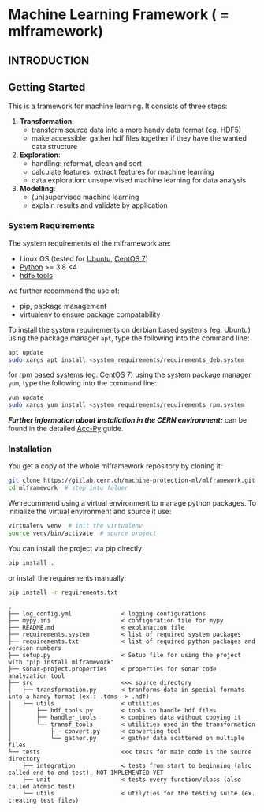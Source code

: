 # Machine Learning Framework ( = mlframework)
## INTRODUCTION

## Getting Started
This is a framework for machine learning. It consists of three steps:
1) **Transformation**: 
   * transform source data into a more handy data format (eg. HDF5)
   * make accessible: gather hdf files together if they have the wanted data structure
2) **Exploration**: 
   * handling: reformat, clean and sort
   * calculate features: extract features for machine learning
   * data exploration: unsupervised machine learning for data analysis
3) **Modelling**: 
   * (un)supervised machine learning
   * explain results and validate by application
    

### System Requirements
The system requirements of the mlframework are:
- Linux OS (tested for [Ubuntu](https://ubuntu.com/download/desktop), [CentOS 7](https://www.centos.org/))
- [Python](https://www.python.org/) >= 3.8 <4
- [hdf5 tools](https://support.hdfgroup.org/HDF5/doc/RM/Tools/)

we further recommend the use of:
- pip, package management
- virtualenv to ensure package compatability

To install the system requirements on derbian based systems (eg. Ubuntu) using the package manager `apt`, type the following into the command line:
```bash
apt update
sudo xargs apt install <system_requirements/requirements_deb.system
```
for rpm based systems (eg. CentOS 7) using the system package manager `yum`, type the following into the command line:
```bash
yum update
sudo xargs yum install <system_requirements/requirements_rpm.system
```
***Further information about installation in the CERN environment:*** 
can be found in the detailed [Acc-Py](https://wikis.cern.ch/display/ACCPY/Getting+started+with+Acc-Py) guide.

### Installation
You get a copy of the whole mlframework repository by cloning it:
```bash
git clone https://gitlab.cern.ch/machine-protection-ml/mlframework.git  # Clone the gitlab project
cd mlframework  # step into folder
```
We recommend using a virtual environment to manage python packages. To initialize the virtual environment and source it
use:
```bash
virtualenv venv  # init the virtualenv
source venv/bin/activate  # source project
```
You can install the project via pip directly: 
```bash
pip install .
```
or install the requirements manually:
```bash
pip install -r requirements.txt
```


```angular2html ( cleanpy .; tree -A -I "__init__.py|venv|__pycache__|log_files")
.
├── log_config.yml              < logging configurations
├── mypy.ini                    < configuration file for mypy
├── README.md                   < explanation file
├── requirements.system         < list of required system packages
├── requirements.txt            < list of required python packages and version numbers
├── setup.py                    < Setup file for using the project with "pip install mlframework"
├── sonar-project.properties    < properties for sonar code analyzation tool
├── src                         <<< source directory
│   ├── transformation.py       < tranforms data in special formats into a handy format (ex.: .tdms -> .hdf)
│   └── utils                   < utilities
│       ├── hdf_tools.py        < tools to handle hdf files
│       ├── handler_tools       < combines data without copying it
│       └── transf_tools        < utilities used in the transformation
│           ├── convert.py      < converting tool
│           └── gather.py       < gather data scattered on multiple files
└── tests                       <<< tests for main code in the source directory
    ├── integration             < tests from start to beginning (also called end to end test), NOT IMPLEMENTED YET
    ├── unit                    < tests every function/class (also called atomic test)
    └── utils                   < utilyties for the testing suite (ex. creating test files)

```
